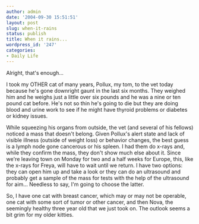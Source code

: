 ```yaml
---
author: admin
date: '2004-09-30 15:51:51'
layout: post
slug: when-it-rains
status: publish
title: When it rains...
wordpress_id: '247'
categories:
- Daily Life
---
```

<p>Alright, that&#39;s enough...</p>
<p>I took my OTHER cat of many years, Pollux, my tom, to the vet today because 
he&#39;s gone downright gaunt in the last six months. They weighed him and he weighs 
just a little over six pounds and he was a nine or ten pound cat before. He&#39;s 
not so thin he&#39;s going to die but they are doing blood and urine work to see if 
he might have thyroid problems or diabetes or kidney issues.</p>
<p>While squeezing his organs from outside, the vet (and several of his fellows) 
noticed a mass that doesn&#39;t belong. Given Pollux&#39;s alert state and lack of 
visible illness (outside of weight loss) or behavior changes, the best guess is 
a lymph node gone cancerous or his spleen. I had them do x-rays and, while they 
confirm the mass, they don&#39;t show much else about it. Since we&#39;re leaving town 
on Monday for two and a half weeks for Europe, this, like the x-rays for Freya, 
will have to wait until we return. I have two options: they can open him up and 
take a look or they can do an ultrasound and probably get a sample of the mass 
for tests with the help of the ultrasound for aim... Needless to say, I&#39;m going 
to choose the latter.</p>
<p>So, I have one cat with breast cancer, which may or may not be operable, one 
cat with some sort of tumor or other cancer, and then Nova, the seemingly 
healthy three year old that we just took on. The outlook seems a bit grim for my 
older kitties. </p>
